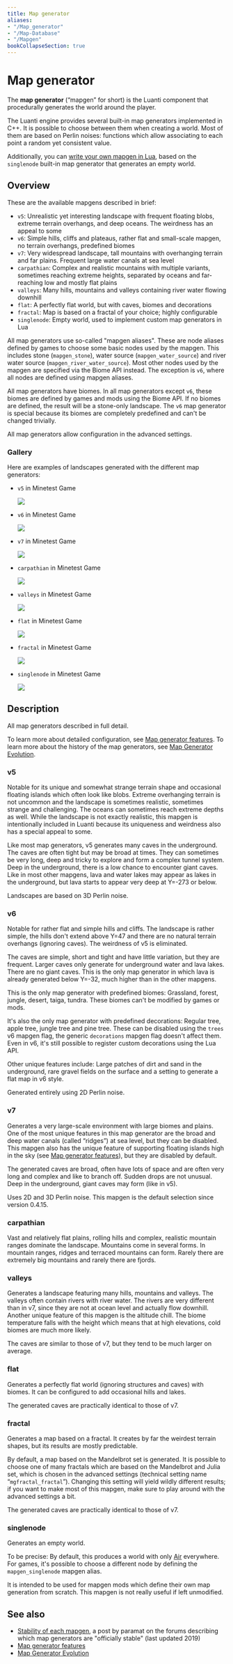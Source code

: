 ```yaml
---
title: Map generator
aliases:
- "/Map_generator"
- "/Map-Database"
- "/Mapgen"
bookCollapseSection: true
---
```


# Map generator

The **map generator** (“mapgen” for short) is the Luanti component that procedurally generates the world around the player.

The Luanti engine provides several built-in map generators implemented in C++. It is possible to choose between them when creating a world. Most of them are based on Perlin noises: functions which allow associating to each point a random yet consistent value.

Additionally, you can [write your own mapgen in Lua](/mapgen/custom-lua-mapgen), based on the `singlenode` built-in map generator that generates an empty world.

## Overview

These are the available mapgens described in brief:

*   `v5`: Unrealistic yet interesting landscape with frequent floating blobs, extreme terrain overhangs, and deep oceans. The weirdness has an appeal to some
*   `v6`: Simple hills, cliffs and plateaus, rather flat and small-scale mapgen, no terrain overhangs, predefined biomes
*   `v7`: Very widespread landscape, tall mountains with overhanging terrain and far plains. Frequent large water canals at sea level
*   `carpathian`: Complex and realistic mountains with multiple variants, sometimes reaching extreme heights, separated by oceans and far-reaching low and mostly flat plains
*   `valleys`: Many hills, mountains and valleys containing river water flowing downhill
*   `flat`: A perfectly flat world, but with caves, biomes and decorations
*   `fractal`: Map is based on a fractal of your choice; highly configurable
*   `singlenode`: Empty world, used to implement custom map generators in Lua

All map generators use so-called "mapgen aliases". These are node aliases defined by games to choose some basic nodes used by the mapgen. This includes stone (`mapgen_stone`), water source (`mapgen_water_source`) and river water source (`mapgen_river_water_source`). Most other nodes used by the mapgen are specified via the Biome API instead. The exception is `v6`, where all nodes are defined using mapgen aliases.

All map generators have biomes. In all map generators except `v6`, these biomes are defined by games and mods using the Biome API. If no biomes are defined, the result will be a stone-only landscape. The `v6` map generator is special because its biomes are completely predefined and can't be changed trivially.

All map generators allow configuration in the advanced settings.

### Gallery

Here are examples of landscapes generated with the different map generators:

*   `v5` in Minetest Game

    [![](/images/mapgen/Mapgen_v5.jpg)](/images/mapgen/Mapgen_v5.jpg)


*   `v6` in Minetest Game

    [![](/images/mapgen/Mapgen_v6.jpg)](/images/mapgen/Mapgen_v6.jpg)


*   `v7` in Minetest Game

    [![](/images/mapgen/Mapgen_v7.jpg)](/images/mapgen/Mapgen_v7.jpg)


*   `carpathian` in Minetest Game

    [![](/images/mapgen/Mapgen_carpathian.jpg)](/images/mapgen/Mapgen_carpathian.jpg)


*   `valleys` in Minetest Game

    [![](/images/mapgen/Mapgen_valleys.jpg)](/images/mapgen/Mapgen_valleys.jpg)

*   `flat` in Minetest Game

    [![](/images/mapgen/Mapgen_flat.jpg)](/images/mapgen/Mapgen_flat.jpg)


*   `fractal` in Minetest Game

    [![](/images/mapgen/Mapgen_fractals_fractal_1.jpg)](/images/mapgen/Mapgen_fractals_fractal_1.jpg)


*   `singlenode` in Minetest Game

    [![](/images/mapgen/Mapgen_singlenode.jpg)](/images/mapgen/Mapgen_singlenode.jpg)

## Description

All map generators described in full detail.

To learn more about detailed configuration, see [Map generator features](/mapgen/features "Map generator features"). To learn more about the history of the map generators, see [Map Generator Evolution](/mapgen/evolution "Map Generator Evolution").

### v5

Notable for its unique and somewhat strange terrain shape and occasional floating islands which often look like blobs. Extreme overhanging terrain is not uncommon and the landscape is sometimes realistic, sometimes strange and challenging. The oceans can sometimes reach extreme depths as well. While the landscape is not exactly realistic, this mapgen is intentionally included in Luanti because its uniqueness and weirdness also has a special appeal to some.

Like most map generators, v5 generates many caves in the underground. The caves are often tight but may be broad at times. They can sometimes be very long, deep and tricky to explore and form a complex tunnel system. Deep in the underground, there is a low chance to encounter giant caves. Like in most other mapgens, lava and water lakes may appear as lakes in the underground, but lava starts to appear very deep at Y=-273 or below.

Landscapes are based on 3D Perlin noise.

### v6

Notable for rather flat and simple hills and cliffs. The landscape is rather simple, the hills don't extend above Y=47 and there are no natural terrain overhangs (ignoring caves). The weirdness of v5 is eliminated.

The caves are simple, short and tight and have little variation, but they are frequent. Larger caves only generate for underground water and lava lakes. There are no giant caves. This is the only map generator in which lava is already generated below Y=-32, much higher than in the other mapgens.

This is the only map generator with predefined biomes: Grassland, forest, jungle, desert, taiga, tundra. These biomes can't be modified by games or mods.

It's also the only map generator with predefined decorations: Regular tree, apple tree, jungle tree and pine tree. These can be disabled using the `trees` v6 mapgen flag, the generic `decorations` mapgen flag doesn't affect them. Even in v6, it's still possible to register custom decorations using the Lua API.

Other unique features include: Large patches of dirt and sand in the underground, rare gravel fields on the surface and a setting to generate a flat map in v6 style.

Generated entirely using 2D Perlin noise.

### v7

Generates a very large-scale environment with large biomes and plains. One of the most unique features in this map generator are the broad and deep water canals (called “ridges”) at sea level, but they can be disabled. This mapgen also has the unique feature of supporting floating islands high in the sky (see [Map generator features](/mapgen/features "Map generator features")), but they are disabled by default.

The generated caves are broad, often have lots of space and are often very long and complex and like to branch off. Sudden drops are not unusual. Deep in the underground, giant caves may form (like in v5).

Uses 2D and 3D Perlin noise. This mapgen is the default selection since version 0.4.15.

### carpathian

Vast and relatively flat plains, rolling hills and complex, realistic mountain ranges dominate the landscape. Mountains come in several forms. In mountain ranges, ridges and terraced mountains can form. Rarely there are extremely big mountains and rarely there are fjords.

### valleys

Generates a landscape featuring many hills, mountains and valleys. The valleys often contain rivers with river water. The rivers are very different than in v7, since they are not at ocean level and actually flow downhill. Another unique feature of this mapgen is the altitude chill. The biome temperature falls with the height which means that at high elevations, cold biomes are much more likely.

The caves are similar to those of v7, but they tend to be much larger on average.

### flat

Generates a perfectly flat world (ignoring structures and caves) with biomes. It can be configured to add occasional hills and lakes.

The generated caves are practically identical to those of v7.

### fractal

Generates a map based on a fractal. It creates by far the weirdest terrain shapes, but its results are mostly predictable.

By default, a map based on the Mandelbrot set is generated. It is possible to choose one of many fractals which are based on the Mandelbrot and Julia set, which is chosen in the advanced settings (technical setting name “`mgfractal_fractal`”). Changing this setting will yield wildly different results; if you want to make most of this mapgen, make sure to play around with the advanced settings a bit.

The generated caves are practically identical to those of v7.

### singlenode

Generates an empty world.

To be precise: By default, this produces a world with only [Air](/nodes/#air "Air") everywhere. For games, it's possible to choose a different node by defining the `mapgen_singlenode` mapgen alias.

It is intended to be used for mapgen mods which define their own map generation from scratch. This mapgen is not really useful if left unmodified.

See also
--------

*   [Stability of each mapgen](https://forum.luanti.org/viewtopic.php?f=18&t=19132), a post by paramat on the forums describing which map generators are "officially stable" (last updated 2019)
*   [Map generator features](/mapgen/features "Map generator features")
*   [Map Generator Evolution](/mapgen/evolution "Map generator evolution")
